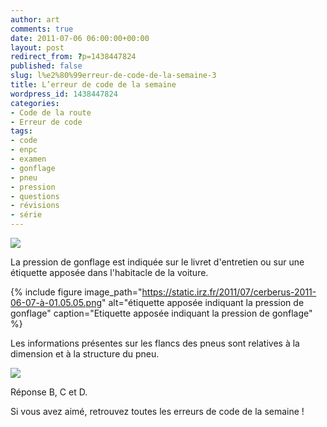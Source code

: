 ```yaml
---
author: art
comments: true
date: 2011-07-06 06:00:00+00:00
layout: post
redirect_from: ?p=1438447824
published: false
slug: l%e2%80%99erreur-de-code-de-la-semaine-3
title: L’erreur de code de la semaine
wordpress_id: 1438447824
categories:
- Code de la route
- Erreur de code
tags:
- code
- enpc
- examen
- gonflage
- pneu
- pression
- questions
- révisions
- série
---
```


[![](https://static.irz.fr/2011/07/pneus1.png)](https://static.irz.fr/2011/07/pneus1.png)



La pression de gonflage est indiquée sur le livret d'entretien ou sur une étiquette apposée dans l'habitacle de la voiture.

{% include figure image_path="https://static.irz.fr/2011/07/cerberus-2011-06-07-à-01.05.05.png" alt="étiquette apposée indiquant la pression de gonflage" caption="Etiquette apposée indiquant la pression de gonflage" %}


Les informations présentes sur les flancs des pneus sont relatives à la dimension et à la structure du pneu.



[![](https://static.irz.fr/2011/07/info-pneus.png)](https://static.irz.fr/2011/07/info-pneus.png)

Réponse B, C et D.

 Si vous avez aimé, retrouvez toutes les erreurs de code de la semaine !
